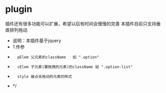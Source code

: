 # plugin

插件还有很多功能可以扩展，希望以后有时间会慢慢的完善
本插件目前只支持垂直排列拖动

* 说明：本插件基于jquery
* 1.传参
*       pElem 父元素的className   如 ".option"
*       cElem 子元素(要拖拽的元素)的className 如 ".option-list"
*       style 被点击拖动的元素的样式
* */
